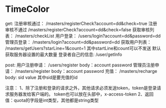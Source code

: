 # TimeColor
get:
注册审核通过： 		/masters/registerCheck?account=dd&check=true
注册审核不通过		/masters/registerCheck?account=dd&check=false
获取审核列表：		/masters/checkList
用户登录：	      	/users/login?account=dd&password=dd
管理员登录：	  	/masters/login?account=dd&password=dd
获取用户列表：		/masters/getUsers?starLine=1&count=1 其中startLine和count可以不发送 默认获取服务器设置的最大数量
登录者自己的信息:	/user/getInfo

post:
用户注册申请：		/users/register 	body：account password 
管理员注册申请：	/masters/register 	body：account password
充值：				/masters/recharge   body: sid value  其中sid是要充值的id

注意：
	1、除了注册和登录的请求之外，其他请求必须发送token，token是登录请求服务器发给客户端的。
		token也可以放在头部中，x-access-token 
	2、返回值：quota的字段是int类型，其他都是string类型
